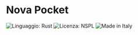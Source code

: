 # Nova Pocket
![Linguaggio: Rust](https://img.shields.io/badge/language-Rust-orange?logo=rust)
![Licenza: NSPL](https://img.shields.io/badge/licenza-NSPL_v1.0-blueviolet)
![Made in Italy](https://img.shields.io/badge/Made%20in%20Italy-red.svg)
